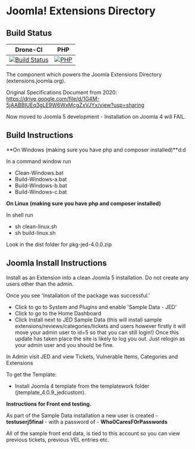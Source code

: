 Joomla! Extensions Directory
============================

Build Status
---------------------
| Drone-CI                                                                                                                                                                  |  PHP           |
|---------------------------------------------------------------------------------------------------------------------------------------------------------------------------|  ------------- |
| [![Build Status](http://ci.joomla.org/api/badges/joomla-projects/Joomla-Extension-Directory/status.svg)](http://ci.joomla.org/joomla-projects/Joomla-Extension-Directory) | [![PHP](https://img.shields.io/badge/PHP-V8.1.0-green)](https://www.php.net/) |

The component which powers the Joomla Extensions Directory (extensions.joomla.org).

Original Specifications Document from 2020: https://drive.google.com/file/d/1G4M-5jAABBIUEq3gLE9W6WxMcgZxVJYx/view?usp=sharing

Now moved to Joomla 5 development - Installation on Joomla 4 will FAIL.

Build Instructions
------------------
**On Windows (making sure you have php and composer installed)**d:d

In a command window run
* Clean-Windows.bat
* Build-Windows-a.bat
* Build-Windows-b.bat
* Build-Windows-c.bat

**On Linux (making sure you have php and composer installed)**

In shell run
* sh clean-linux.sh
* sh build-linux.sh

Look in the dist folder for pkg-jed-4.0.0.zip

Joomla Install Instructions
--
Install as an Extension into a clean Joomla 5 installation. Do not create any users other than the admin.

Once you see 'Installation of the package was successful.'

* Click to go to System and Plugins and enable 'Sample Data - JED'
* Click to go to the Home Dashboard
* Click Install next to JED Sample Data (this will install sample extensions/reviews/categories/tickets and users however firstly it will move your admin user to id=5 so that you can still login!) Once this update has taken place the site is likely to log you out. Just relogin as your admin user and you should be fine.

In Admin visit JED and view Tickets, Vulnerable Items, Categories and Extensions

To get the Template:
* Install Joomla 4 template from the templatework folder (jtemplate_4.0.9_jedcustom).

**Instructions for Front end testing.**

As part of the Sample Data installation a new user is created -
**testuserj5final** - with a password of - **Who0CaresF0rPasswords**

All of the sample front end data, is tied to this account so you can view previous tickets, previous VEL entries etc.
